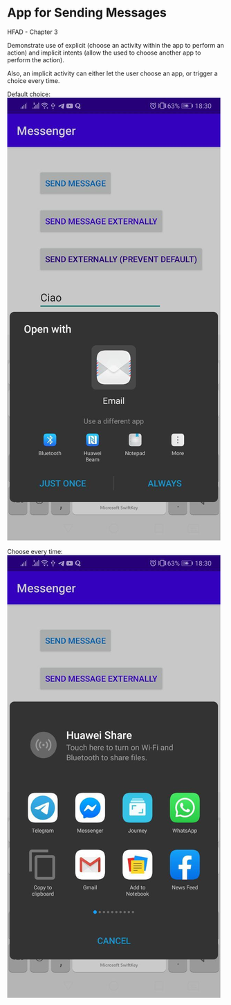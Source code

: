 # App for Sending Messages
HFAD - Chapter 3

Demonstrate use of explicit (choose an activity within the app to perform an action) and implicit intents (allow the used to choose another app to perform the action).

Also, an implicit activity can either let the user choose an app, or trigger a choice every time.

Default choice:
![default-choice](app/src/main/assets/photo_2020-05-31_18-36-59.jpg)

Choose every time:
![prevent-default-choice](app/src/main/assets/photo_2020-05-31_18-37-07.jpg)